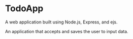 # TodoApp

A web application built using Node.js, Express, and ejs.

An application that accepts and saves the user to input data.
